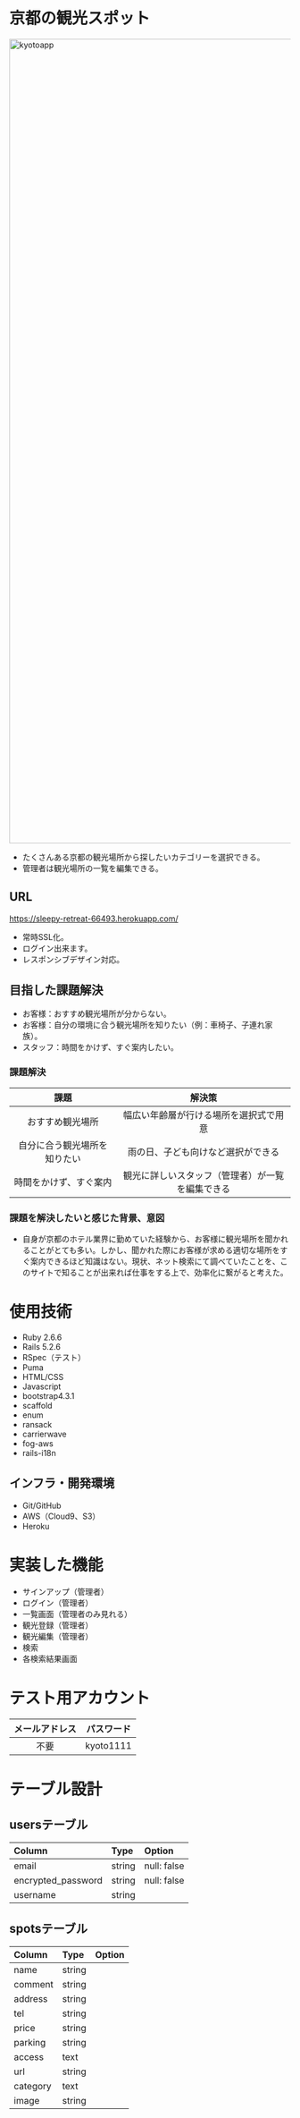 # 京都の観光スポット

<img width="1439" alt="kyotoapp" src="https://user-images.githubusercontent.com/86354294/143508016-6ec237d4-e38e-4547-b340-26c2017a9a6f.png">

* たくさんある京都の観光場所から探したいカテゴリーを選択できる。
* 管理者は観光場所の一覧を編集できる。

## URL
<https://sleepy-retreat-66493.herokuapp.com/>
* 常時SSL化。
* ログイン出来ます。
* レスポンシブデザイン対応。

## 目指した課題解決
* お客様：おすすめ観光場所が分からない。
* お客様：自分の環境に合う観光場所を知りたい（例：車椅子、子連れ家族）。
* スタッフ：時間をかけず、すぐ案内したい。

### 課題解決
| 課題 | 解決策 |
|:-----:|:-----:|
|おすすめ観光場所|幅広い年齢層が行ける場所を選択式で用意|
|自分に合う観光場所を知りたい|雨の日、子ども向けなど選択ができる|
|時間をかけず、すぐ案内|観光に詳しいスタッフ（管理者）が一覧を編集できる|

### 課題を解決したいと感じた背景、意図
* 自身が京都のホテル業界に勤めていた経験から、お客様に観光場所を聞かれることがとても多い。しかし、聞かれた際にお客様が求める適切な場所をすぐ案内できるほど知識はない。現状、ネット検索にて調べていたことを、このサイトで知ることが出来れば仕事をする上で、効率化に繋がると考えた。

# 使用技術
* Ruby 2.6.6
* Rails 5.2.6
* RSpec（テスト）
* Puma
* HTML/CSS
* Javascript
* bootstrap4.3.1
* scaffold
* enum
* ransack
* carrierwave
* fog-aws
* rails-i18n

## インフラ・開発環境
* Git/GitHub 
* AWS（Cloud9、S3）
* Heroku

# 実装した機能
* サインアップ（管理者）
* ログイン（管理者）
* 一覧画面（管理者のみ見れる）
* 観光登録（管理者）
* 観光編集（管理者）
* 検索
* 各検索結果画面

# テスト用アカウント
|メールアドレス|パスワード|
|:--:|:--:|
|不要|kyoto1111|

# テーブル設計
## usersテーブル
|Column|Type|Option|
|:--|:--|:--|
|email|string|null: false|
|encrypted_password|string|null: false|
|username|string||

## spotsテーブル
|Column|Type|Option|
|:--|:--|:--|
|name|string||
|comment|string||
|address|string||
|tel|string||
|price|string||
|parking|string||
|access|text||
|url|string||
|category|text||
|image|string||
